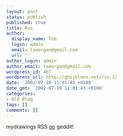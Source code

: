 ```yaml
---
layout: post
status: publish
published: true
title: Rss
author:
  display_name: Tom
  login: admin
  email: tsmorgan@gmail.com
  url: ''
author_login: admin
author_email: tsmorgan@gmail.com
wordpress_id: 467
wordpress_url: http://ghijklmno.net/rss-2/
date: '2002-07-10 11:01:43 +0100'
date_gmt: '2002-07-10 11:01:43 +0100'
categories:
- Old Blog
tags: []
comments: []
---
```

<!-- more -->

<p>mydrawings RSS <a href="/rss.xml">go</a> geddit!</p>

